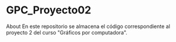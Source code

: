 # GPC_Proyecto02
About En este repositorio se almacena el código correspondiente al proyecto 2 del curso "Gráficos por computadora".
